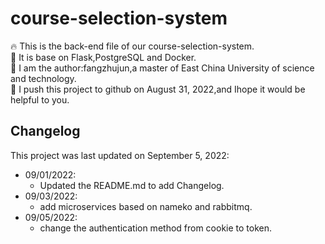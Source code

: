 # course-selection-system
:fire: This is the back-end file of our course-selection-system.  
:baby_chick: It is base on Flask,PostgreSQL and Docker.  
:school: I am the author:fangzhujun,a master of East China University of science and technology.  
:gift_heart: I push this project to github on August 31, 2022,and Ihope it would be helpful to you.  
## Changelog
This project was last updated on September 5, 2022:  
- 09/01/2022:  
  - Updated the README.md to add Changelog.
- 09/03/2022:  
  - add microservices based on nameko and rabbitmq.
- 09/05/2022:  
  - change the authentication method from cookie to token.

